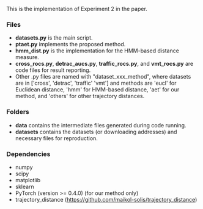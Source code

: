 This is the implementation of Experiment 2 in the paper. 

### Files
- **datasets.py** is the main script.
- **ptaet.py** implements the proposed method.
- **hmm_dist.py** is the implementation for the HMM-based distance measure.
- **cross_rocs.py**, **detrac_aucs.py**, **traffic_rocs.py**, and **vmt_rocs.py** are code files for result reporting.
- Other .py files are named with "dataset_xxx_method", where datasets are in \['cross', 'detrac', 'traffic' 'vmt'\] and methods are 'eucl' for Euclidean distance, 'hmm' for HMM-based distance, 'aet' for our method, and 'others' for other trajectory distances.

### Folders
- **data** contains the intermediate files generated during code running.
- **datasets** contains the datasets (or downloading addresses) and necessary files for reproduction.

### Dependencies
- numpy
- scipy
- matplotlib
- sklearn
- PyTorch (version >= 0.4.0) (for our method only)
- trajectory_distance (https://github.com/maikol-solis/trajectory_distance)
